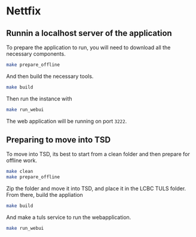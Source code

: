 # Nettfix

## Runnin a localhost server of the application

To prepare the application to run, you will need to download all the necessary components.
```sh
make prepare_offline
```

And then build the necessary tools.
```sh
make build
```

Then run the instance with

```sh
make run_webui
```
The web application will be running on port `3222`.


## Preparing to move into TSD
To move into TSD, its best to start from a clean folder and then prepare for offline work.

```sh
make clean
make prepare_offline
```

Zip the folder and move it into TSD, and place it in the LCBC TULS folder.
From there, build the appliation
```sh
make build
```

And make a tuls service to run the webapplication.
```sh
make run_webui
```
